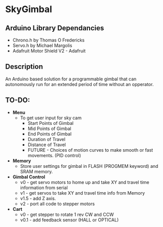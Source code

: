 # SkyGimbal

## Arduino Library Dependancies

- Chrono.h by Thomas O Fredericks
- Servo.h by Michael Margolis
- Adafruit Motor Shield V2 - Adafruit

## Description

An Arduino based solution for a programmable gimbal that can autonomously run for an extended period of time without an opperator.

## TO-DO:
- **Menu**
  - To get user input for sky cam
    - Start Points of Gimbal
    - Mid Points of Gimbal
    - End Points of Gimbal
    - Duration of Travel
    - Distance of Travel
    - FUTURE - Choices of motion curves to make smooth or fast movements. (PID control)
- **Memory**
  - Store user settings for gimbal in FLASH (PROGMEM keyword) and SRAM memory.
- **Gimbal Control**
  - v0 - get servo motors to home up and take XY and travel time information from serial
  - v1 - get servos to take XY and travel time info from Memory
  - v1.5 - add Z axis.
  - v2 - port all code to stepper motors
- **Cart**
  - v0 - get stepper to rotate 1 rev CW and CCW
  - v0.1 - add feedback sensor (HALL or OPTICAL)
